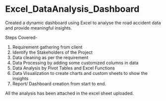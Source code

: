 # Excel_DataAnalysis_Dashboard
Created a dynamic dashboard using Excel to analyse the road accident data and provide meaningful insights.

Steps Covered-
1. Requirement gathering from client
2. Identify the Stakeholders of the Project
3. Data cleaning as per the requirement
4. Data Processing by adding some customized columns in data
5. Data Analysis by Pivot Tables and Excel Functions
6. Data Visualization to create charts and custom sheets to show the insights
7. Report/ Dashboard creation from start to end.

All the analysis has been attached in the excel sheet uploaded.
